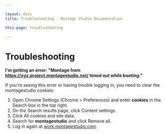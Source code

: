 ```yaml
---

layout: docs
title: Troubleshooting - Montage Studio Documentation

this-page: troubleshooting

---
```


# Troubleshooting


**I'm getting an error: "Montage from https://xyz.project.montagestudio.net/ timed out while booting."**

If you're seeing this error or having trouble logging in, you need to clear the montagestudio cookies:

1. Open Chrome Settings (Chrome > Preferences) and enter **cookies** in the Search box in the top right.
2. On the Search results page, click Content settings.
3. Click All cookies and site data.
4. Search for **montagestudio** and click Remove all.
5. Log in again at [work.montagestudio.com](https://work.montagestudio.com).

 
 

